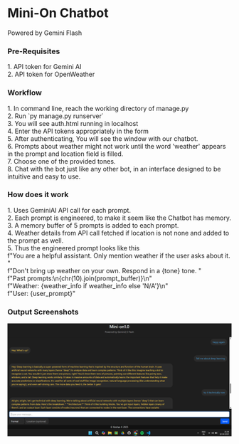 <h1>Mini-On Chatbot</h1>
<p>Powered by Gemini Flash</p>
<h3>Pre-Requisites</h3>  
1.  API token for Gemini AI<br>
2.  API token for OpenWeather<br>
<h3>Workflow</h3>
1.  In command line, reach the working directory of manage.py<br>
2.  Run `py manage.py runserver`<br>
3.  You will see auth.html running in localhost<br>
4.  Enter the API tokens appropriately in the form<br>
5.  After authenticating, You will see the window with our chatbot.<br>
6.  Prompts about weather might not work until the word 'weather' appears in the prompt and location field is filled.<br>
7.  Choose one of the provided tones.<br>
8.  Chat with the bot just like any other bot, in an interface designed to be intuitive and easy to use.<br>
<h3>How does it work</h3>
1.  Uses GeminiAI API call for each prompt.<br>
2.  Each prompt is engineered, to make it seem like the Chatbot has memory.<br>
3.  A memory buffer of 5 prompts is added to each prompt.<br>
4.  Weather details from API call fetched if location is not none and added to the prompt as well.<br>
5.  Thus the engineered prompt looks like this <br>
    f"You are a helpful assistant. Only mention weather if the user asks about it. "<br>
    f"Don't bring up weather on your own. Respond in a {tone} tone. "<br>
    f"Past prompts:\n{chr(10).join(prompt_buffer)}\n"<br>
    f"Weather: {weather_info if weather_info else 'N/A'}\n"<br>
    f"User: {user_prompt}"<br>
<h3>Output Screenshots</h3>
<img src='https://github.com/KKeshav1101/Minion-Chatbot/blob/main/Screenshot%202025-04-18%20213830.png'>
<img src=''>
